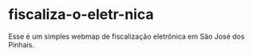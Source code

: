 # fiscaliza-o-eletr-nica
Esse é um simples webmap de fiscalização eletrônica em São José dos Pinhais.

